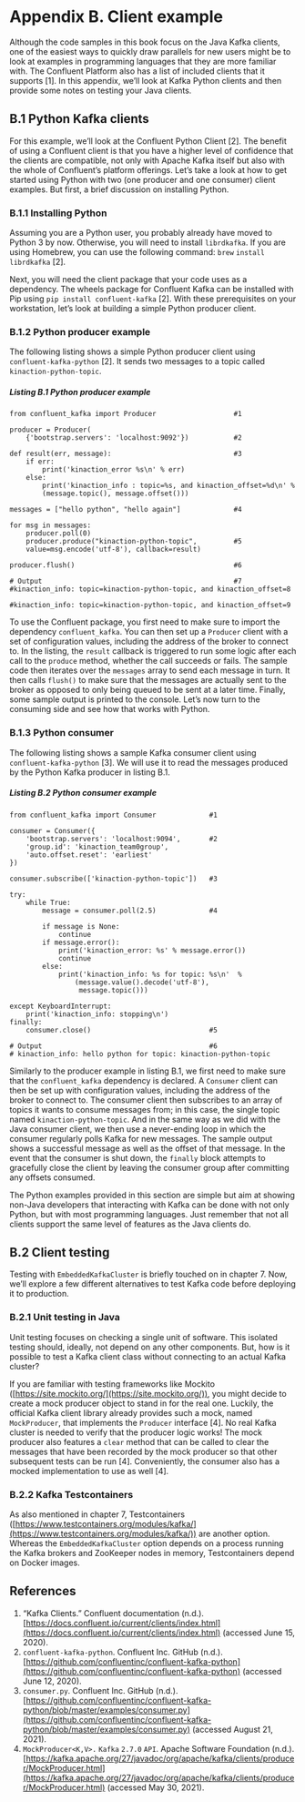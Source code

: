 # [](https://livebook.manning.com/book/kafka-in-action/appendix-b/)[](https://livebook.manning.com/book/kafka-in-action/appendix-b/)Appendix B. Client example

[](https://livebook.manning.com/book/kafka-in-action/appendix-b/)Although the code samples in this book focus on the Java Kafka clients, one of the easiest ways to quickly draw parallels for new users might be to look at examples in programming languages that they are more familiar with. The Confluent Platform also has a list of included clients that it supports [1]. In this appendix, we’ll look at Kafka Python clients and then provide some notes on testing your Java clients.

## [](https://livebook.manning.com/book/kafka-in-action/appendix-b/)B.1 Python Kafka clients

[](https://livebook.manning.com/book/kafka-in-action/appendix-b/)[](https://livebook.manning.com/book/kafka-in-action/appendix-b/)For this example, we’ll look at the Confluent Python Client [2]. The benefit of using a Confluent client is that you have a higher level of confidence that the clients are compatible, not only with Apache Kafka itself but also with the whole of Confluent’s platform offerings. Let’s take a look at how to get started using Python with two (one producer and one consumer) client examples. But first, a brief discussion on installing Python.

### [](https://livebook.manning.com/book/kafka-in-action/appendix-b/)B.1.1 Installing Python

[](https://livebook.manning.com/book/kafka-in-action/appendix-b/)Assuming you are a Python user, you probably already have moved to Python 3 by now. Otherwise, you will need to install `librdkafka`. If you are using Homebrew, you can use the following [](https://livebook.manning.com/book/kafka-in-action/appendix-b/)command: `brew` `install` `librdkafka` [2].

[](https://livebook.manning.com/book/kafka-in-action/appendix-b/)Next, you will need the client package that your code uses as a dependency. The wheels package for Confluent Kafka can be installed with Pip using `pip install confluent-kafka` [2]. With these prerequisites on your workstation, let’s look at building a simple Python producer client.

### [](https://livebook.manning.com/book/kafka-in-action/appendix-b/)B.1.2 Python producer example

[](https://livebook.manning.com/book/kafka-in-action/appendix-b/)[](https://livebook.manning.com/book/kafka-in-action/appendix-b/)The following listing shows a simple Python producer client using `confluent-kafka-python` [2]. It sends two messages to a topic called `kinaction-python-topic`.

##### [](https://livebook.manning.com/book/kafka-in-action/appendix-b)Listing B.1 Python producer example

```
from confluent_kafka import Producer                   #1
 
producer = Producer(
    {'bootstrap.servers': 'localhost:9092'})           #2
 
def result(err, message):                              #3
    if err:
        print('kinaction_error %s\n' % err)
    else:
        print('kinaction_info : topic=%s, and kinaction_offset=%d\n' %
        (message.topic(), message.offset()))
 
messages = ["hello python", "hello again"]             #4
 
for msg in messages:
    producer.poll(0)
    producer.produce("kinaction-python-topic",         #5
    value=msg.encode('utf-8'), callback=result)
 
producer.flush()                                       #6
 
# Output                                               #7
#kinaction_info: topic=kinaction-python-topic, and kinaction_offset=8
 
#kinaction_info: topic=kinaction-python-topic, and kinaction_offset=9
```

[](https://livebook.manning.com/book/kafka-in-action/appendix-b/)To use the Confluent package, you first need to make sure to import the [](https://livebook.manning.com/book/kafka-in-action/appendix-b/)[](https://livebook.manning.com/book/kafka-in-action/appendix-b/)dependency `confluent_kafka`. You can then set up a `Producer` client with a set of configuration values, including the address of the broker to connect to. In the listing, the `result` callback is triggered to run some logic after each call to the `produce` method, whether the call succeeds or fails. The sample code then iterates over the `messages` array to send each message in turn. It then calls `flush()` to make sure that the messages are actually sent to the broker as opposed to only being queued to be sent at a later time. Finally, some sample output is printed to the console. Let’s now turn to the consuming side and see how that works with Python. [](https://livebook.manning.com/book/kafka-in-action/appendix-b/)

### [](https://livebook.manning.com/book/kafka-in-action/appendix-b/)B.1.3 Python consumer

[](https://livebook.manning.com/book/kafka-in-action/appendix-b/)[](https://livebook.manning.com/book/kafka-in-action/appendix-b/)The following listing shows a sample Kafka consumer client using `confluent-kafka-python` [3]. We will use it to read the messages produced by the Python Kafka producer in listing B.1.

##### [](https://livebook.manning.com/book/kafka-in-action/appendix-b)Listing B.2 Python consumer example

```
from confluent_kafka import Consumer             #1
 
consumer = Consumer({
    'bootstrap.servers': 'localhost:9094',       #2
    'group.id': 'kinaction_team0group',
    'auto.offset.reset': 'earliest'
})
 
consumer.subscribe(['kinaction-python-topic'])   #3
 
try:
    while True:
        message = consumer.poll(2.5)             #4
 
        if message is None:
            continue
        if message.error():
            print('kinaction_error: %s' % message.error())
            continue
        else:
            print('kinaction_info: %s for topic: %s\n'  %
                (message.value().decode('utf-8'),
                 message.topic()))
 
except KeyboardInterrupt:
    print('kinaction_info: stopping\n')
finally:
    consumer.close()                             #5
 
# Output                                         #6
# kinaction_info: hello python for topic: kinaction-python-topic
```

[](https://livebook.manning.com/book/kafka-in-action/appendix-b/)Similarly to the producer example in listing B.1, we first need to make [](https://livebook.manning.com/book/kafka-in-action/appendix-b/)[](https://livebook.manning.com/book/kafka-in-action/appendix-b/)sure that the `confluent_kafka` dependency is declared. A `Consumer` client can then be set up with configuration values, including the address of the broker to connect to. The consumer client then subscribes to an array of topics it wants to consume messages from; in this case, the single topic named `kinaction-python-topic`. And in the same way as we did with the Java consumer client, we then use a never-ending loop in which the consumer regularly polls Kafka for new messages. The sample output shows a successful message as well as the offset of that message. In the event that the consumer is shut down, the `finally` block attempts to gracefully close the client by leaving the consumer group after committing any offsets consumed.

[](https://livebook.manning.com/book/kafka-in-action/appendix-b/)The Python examples provided in this section are simple but aim at showing non-Java developers that interacting with Kafka can be done with not only Python, but with most programming languages. Just remember that not all clients support the same level of features as the Java clients do. [](https://livebook.manning.com/book/kafka-in-action/appendix-b/)[](https://livebook.manning.com/book/kafka-in-action/appendix-b/)

## [](https://livebook.manning.com/book/kafka-in-action/appendix-b/)B.2 Client testing

[](https://livebook.manning.com/book/kafka-in-action/appendix-b/)[](https://livebook.manning.com/book/kafka-in-action/appendix-b/)Testing with `EmbeddedKafkaCluster` is briefly touched on in chapter 7. Now, we’ll explore a few different alternatives to test Kafka code before deploying it to production.

### [](https://livebook.manning.com/book/kafka-in-action/appendix-b/)B.2.1 Unit testing in Java

[](https://livebook.manning.com/book/kafka-in-action/appendix-b/)[](https://livebook.manning.com/book/kafka-in-action/appendix-b/)[](https://livebook.manning.com/book/kafka-in-action/appendix-b/)Unit testing focuses on checking a single unit of software. This isolated testing should, ideally, not depend on any other components. But, how is it possible to test a Kafka client class without connecting to an actual Kafka cluster?

[](https://livebook.manning.com/book/kafka-in-action/appendix-b/)If you are familiar with testing frameworks like Mockito ([https://site.mockito.org/](https://site.mockito.org/)), you might decide to create a mock producer object to stand in for the real one. Luckily, the official Kafka client library already provides such a mock, named `MockProducer`, that implements [](https://livebook.manning.com/book/kafka-in-action/appendix-b/)[](https://livebook.manning.com/book/kafka-in-action/appendix-b/)the `Producer` interface [4]. No real Kafka cluster is needed to verify that the producer logic works! The mock producer also features a `clear` method that can be called to clear the messages that have been recorded by the mock producer so that other subsequent tests can be run [4]. Conveniently, the consumer also has a mocked implementation to use as well [4]. [](https://livebook.manning.com/book/kafka-in-action/appendix-b/)[](https://livebook.manning.com/book/kafka-in-action/appendix-b/)

### [](https://livebook.manning.com/book/kafka-in-action/appendix-b/)B.2.2 Kafka Testcontainers

[](https://livebook.manning.com/book/kafka-in-action/appendix-b/)[](https://livebook.manning.com/book/kafka-in-action/appendix-b/)[](https://livebook.manning.com/book/kafka-in-action/appendix-b/)As also mentioned in chapter 7, Testcontainers ([https://www.testcontainers.org/modules/kafka/](https://www.testcontainers.org/modules/kafka/)) are another option. Whereas the `EmbeddedKafkaCluster` option depends on a process running the Kafka brokers and ZooKeeper nodes in memory, Testcontainers depend on Docker images. [](https://livebook.manning.com/book/kafka-in-action/appendix-b/)[](https://livebook.manning.com/book/kafka-in-action/appendix-b/)[](https://livebook.manning.com/book/kafka-in-action/appendix-b/)

## [](https://livebook.manning.com/book/kafka-in-action/appendix-b/)References

1.  [](https://livebook.manning.com/book/kafka-in-action/appendix-b/)“Kafka Clients.” Confluent documentation (n.d.). [https://docs.confluent.io/current/clients/index.html](https://docs.confluent.io/current/clients/index.html) (accessed June 15, 2020).
1.  [](https://livebook.manning.com/book/kafka-in-action/appendix-b/)`confluent-kafka-python`. Confluent Inc. GitHub (n.d.). [https://github.com/confluentinc/confluent-kafka-python](https://github.com/confluentinc/confluent-kafka-python) (accessed June 12, 2020).
1.  [](https://livebook.manning.com/book/kafka-in-action/appendix-b/)`consumer.py`. Confluent Inc. GitHub (n.d.). [https://github.com/confluentinc/confluent-kafka-python/blob/master/examples/consumer.py](https://github.com/confluentinc/confluent-kafka-python/blob/master/examples/consumer.py) (accessed August 21, 2021).
1.  [](https://livebook.manning.com/book/kafka-in-action/appendix-b/)`MockProducer<K,V>.` `Kafka` `2.7.0` `API`. Apache Software Foundation (n.d.). [https://kafka.apache.org/27/javadoc/org/apache/kafka/clients/producer/MockProducer.html](https://kafka.apache.org/27/javadoc/org/apache/kafka/clients/producer/MockProducer.html) (accessed May 30, 2021).
